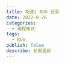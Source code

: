 ```yaml
---
title: 胡说| BUG 记录
date: 2022-8-26
categories:
  - 编程知识
tags:
  - BUG
publish: false
describe: 长期更新
---
```



